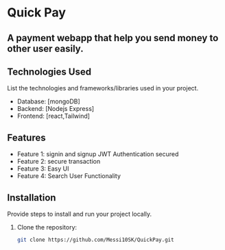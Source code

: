 # Quick Pay

## A payment webapp that help   you send money to other user easily.



## Technologies Used

List the technologies and frameworks/libraries used in your project.

- Database: [mongoDB]
- Backend: [Nodejs Express]
- Frontend: [react,Tailwind]


## Features
- Feature 1: signin and signup JWT Authentication secured
- Feature 2: secure transaction
- Feature 3: Easy UI 
- Feature 4: Search User Functionality  

## Installation

Provide steps to install and run your project locally.

1. Clone the repository:
   ```bash
   git clone https://github.com/Messi10SK/QuickPay.git
   
